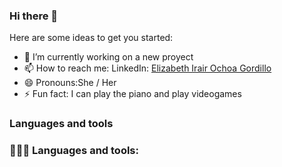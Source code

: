 ### Hi there 👋

Here are some ideas to get you started:

- 🔭 I’m currently working on a new proyect
- 📫 How to reach me: LinkedIn: [Elizabeth Irair Ochoa Gordillo](https://www.linkedin.com/in/elizabeth-ochoa-g/)
- 😄 Pronouns:She / Her
- ⚡ Fun fact: I can play the piano and play videogames 

### Languages and tools
<div aling="left">
  <h3>👩‍💻💪 Languages and tools:</h3>
  
